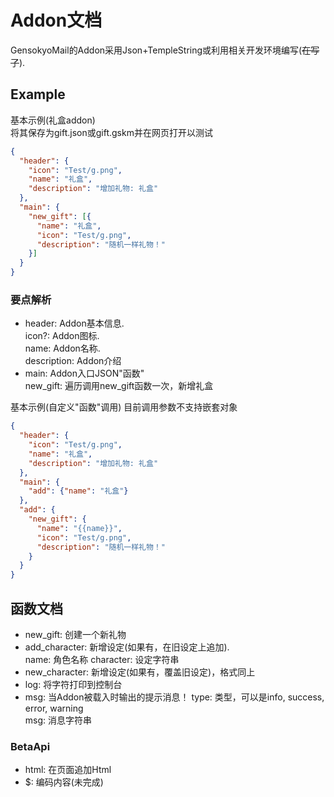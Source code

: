 # Addon文档
GensokyoMail的Addon采用Json+TempleString或利用相关开发环境编写(~~在写了~~).  
## Example
基本示例(礼盒addon)  
将其保存为gift.json或gift.gskm并在网页打开以测试
```json
{
  "header": {
    "icon": "Test/g.png",
    "name": "礼盒",
    "description": "增加礼物: 礼盒"
  },
  "main": {
    "new_gift": [{
      "name": "礼盒",
      "icon": "Test/g.png",
      "description": "随机一样礼物！"
    }]
  }
}
```
### 要点解析
* header: Addon基本信息.  
icon?: Addon图标.  
name: Addon名称.  
description: Addon介绍
* main: Addon入口JSON"函数"  
new\_gift: 遍历调用new\_gift函数一次，新增礼盒  

基本示例(自定义"函数"调用)
目前调用参数不支持嵌套对象
```json
{
  "header": {
    "icon": "Test/g.png",
    "name": "礼盒",
    "description": "增加礼物: 礼盒"
  },
  "main": {
    "add": {"name": "礼盒"}
  },
  "add": {
    "new_gift": {
      "name": "{{name}}",
      "icon": "Test/g.png",
      "description": "随机一样礼物！"
    }
  }
}
```

## 函数文档
* new\_gift: 创建一个新礼物
* add\_character: 新增设定(如果有，在旧设定上追加).  
name: 角色名称
character: 设定字符串
* new\_character: 新增设定(如果有，覆盖旧设定)，格式同上
* log: 将字符打印到控制台
* msg: 当Addon被载入时输出的提示消息！ 
type: 类型，可以是info, success, error, warning  
msg: 消息字符串

### BetaApi
* html: 在页面追加Html
* $: 编码内容(未完成)